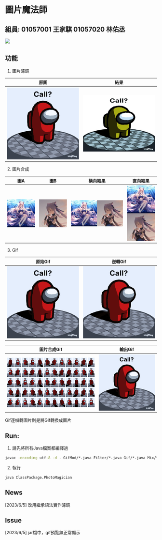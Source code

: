 # 圖片魔法師

## 組員: 01057001 王家騏 01057020 林佑丞

<a href="https://youtu.be/Tn8__hfTPU0?si=UFhvWWNar2UYXQYm"><img src="https://img.shields.io/badge/DEMO-YT-red?style=for-the-badge&logo=youtube&logoColor=white&labelColor=CE0000&color=FF0000"></a>

## 功能
1. 圖片濾鏡

| 原圖 | 結果 |
| -------- | -------- |
|![image](FilterTest.png)|![image](image/filter.jpg)

2. 圖片合成

| 圖A | 圖B | 橫向結果 | 直向結果
| -------- | -------- | -------- | -------- | 
| ![image](A.jpg) | ![image](B.jpg) | ![image](image/MixA.png) | ![image](image/MixB.png)
3. Gif

| 原始Gif | 逆轉Gif |
| -------- | -------- |
| ![image](OriginalGif.gif) | ![image](ReverseGif.gif)

| 圖片合成Gif | 輸出Gif |
| -------- | --------- |
| ![image](image/image.png) | ![image](ImagesToGif.gif)

Gif逐幀轉圖片則是將Gif轉換成圖片


## Run:
1. 請先將所有Java檔案都編譯過
```cmd
javac -encoding utf-8 -d . GifMod/*.java Filter/*.java Gif/*.java Mix/*.java *.java
```
2. 執行
```cmd
java ClassPackage.PhotoMagician
```

## News

[2023/6/5] 改用繼承語法實作濾鏡

## Issue

[2023/6/5] jar檔中，gif預覽無正常顯示
